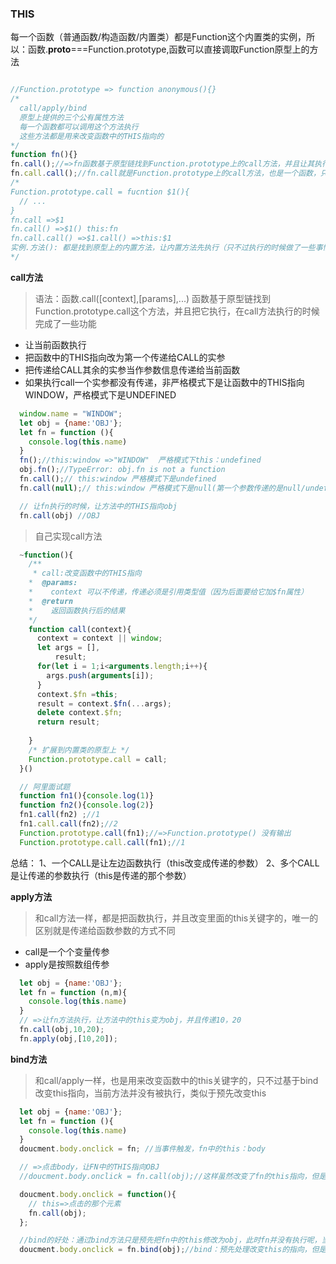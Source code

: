 ### THIS
每一个函数（普通函数/构造函数/内置类）都是Function这个内置类的实例，所以：函数.__proto__===Function.prototype,函数可以直接调取Function原型上的方法

  ```javascript
  
  //Function.prototype => function anonymous(){}
  /*
    call/apply/bind
    原型上提供的三个公有属性方法
    每一个函数都可以调用这个方法执行
    这些方法都是用来改变函数中的THIS指向的
  */
  function fn(){}
  fn.call();//=>fn函数基于原型链找到Function.prototype上的call方法，并且让其执行（执行的是call方法：方法中的this是fn）
  fn.call.call();//fn.call就是Function.prototype上的call方法，也是一个函数，只要是函数就能用原型上的方法，所以可以继续调用call来执行
  /*
  Function.prototype.call = fucntion $1(){
    // ...
  }
  fn.call =>$1
  fn.call() =>$1() this:fn
  fn.call.call() =>$1.call() =>this:$1
  实例.方法(): 都是找到原型上的内置方法，让内置方法先执行（只不过执行的时候做了一些事情会对实例产生改变，而这也是这些内置方法的作用）,内置方法中的THIS一般都是当前操作的实例
  */
  ```

  **call方法**
  > 语法：函数.call([context],[params],...)
  > 函数基于原型链找到Function.prototype.call这个方法，并且把它执行，在call方法执行的时候完成了一些功能
  - 让当前函数执行
  - 把函数中的THIS指向改为第一个传递给CALL的实参
  - 把传递给CALL其余的实参当作参数信息传递给当前函数
  - 如果执行call一个实参都没有传递，非严格模式下是让函数中的THIS指向WINDOW，严格模式下是UNDEFINED

  ```javascript
    window.name = "WINDOW";
    let obj = {name:'OBJ'};
    let fn = function (){
      console.log(this.name)
    }
    fn();//this:window =>"WINDOW"  严格模式下this：undefined
    obj.fn();//TypeError: obj.fn is not a function
    fn.call();// this:window 严格模式下是undefined
    fn.call(null);// this:window 严格模式下是null(第一个参数传递的是null/undefined/不传,非严格模式下this指向window，严格模式下传递的是谁就是谁，不传this就是undefined)

    // 让fn执行的时候，让方法中的THIS指向obj
    fn.call(obj) //OBJ
  ```
  > 自己实现call方法
  ```javascript
    ~function(){
      /**
       * call:改变函数中的THIS指向
      *  @params:
      *    context 可以不传递，传递必须是引用类型值（因为后面要给它加$fn属性）
      *  @return
      *    返回函数执行后的结果
      */
      function call(context){
        context = context || window;
        let args = [],
            result;
        for(let i = 1;i<arguments.length;i++){
          args.push(arguments[i]);
        }
        context.$fn =this;
        result = context.$fn(...args);
        delete context.$fn;
        return result;
        
      }
      /* 扩展到内置类的原型上 */
      Function.prototype.call = call;
    }()
  ```
  ```javascript
    // 阿里面试题
    function fn1(){console.log(1)}
    function fn2(){console.log(2)}
    fn1.call(fn2) ;//1
    fn1.call.call(fn2);//2
    Function.prototype.call(fn1);//=>Function.prototype() 没有输出
    Function.prototype.call.call(fn1);//1
  ```
  总结：
  1、一个CALL是让左边函数执行（this改变成传递的参数）
  2、多个CALL是让传递的参数执行（this是传递的那个参数）

  **apply方法**
  > 和call方法一样，都是把函数执行，并且改变里面的this关键字的，唯一的区别就是传递给函数参数的方式不同
  - call是一个个变量传参
  - apply是按照数组传参
  ```javascript
    let obj = {name:'OBJ'};
    let fn = function (n,m){
      console.log(this.name)
    }
    // =>让fn方法执行，让方法中的this变为obj，并且传递10，20
    fn.call(obj,10,20);
    fn.apply(obj,[10,20]);
  ```
  **bind方法**
  > 和call/apply一样，也是用来改变函数中的this关键字的，只不过基于bind改变this指向，当前方法并没有被执行，类似于预先改变this
  ```javascript
    let obj = {name:'OBJ'};
    let fn = function (){
      console.log(this.name)
    }
    doucment.body.onclick = fn; //当事件触发，fn中的this：body

    // =>点击body，让FN中的THIS指向OBJ
    //doucment.body.onclick = fn.call(obj);//这样虽然改变了fn的this指向，但是这样fn在点击之前已经执行了，不是把fn绑定给点击事件，而是把fn执行后的结果绑定给了事件

    doucment.body.onclick = function(){
      // this=>点击的那个元素
      fn.call(obj);
    };

    //bind的好处：通过bind方法只是预先把fn中的this修改为obj，此时fn并没有执行呢，当点击事件触发才会执行fn（call/apply都是改变this的同时立即把方法执行）=>在IE6-8中不支持bind方法  预先做啥事情的思想被称为“柯里化函数”
    doucment.body.onclick = fn.bind(obj);//bind：预先处理改变this的指向，但是fn未执行
  ```